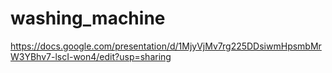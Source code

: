 # washing_machine


https://docs.google.com/presentation/d/1MjyVjMv7rg225DDsiwmHpsmbMrW3YBhv7-lscI-won4/edit?usp=sharing

